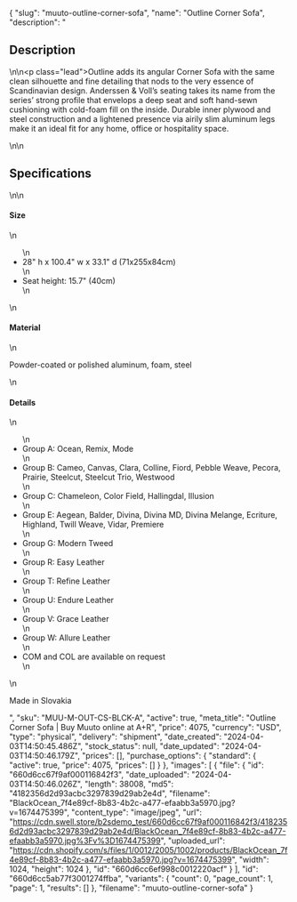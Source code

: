 {
  "slug": "muuto-outline-corner-sofa",
  "name": "Outline Corner Sofa",
  "description": "<h2>Description</h2>\n<!-- split -->\n<p class=\"lead\">Outline adds its angular Corner Sofa with the same clean silhouette and fine detailing that nods to the very essence of Scandinavian design. Anderssen &amp; Voll’s seating takes its name from the series’ strong profile that envelops a deep seat and soft hand-sewn cushioning with cold-foam fill on the inside. Durable inner plywood and steel construction and a lightened presence via airily slim aluminum legs make it an ideal fit for any home, office or hospitality space.</p>\n<!-- split -->\n<h2>Specifications</h2>\n<!-- split -->\n<h4>Size</h4>\n<ul>\n<li>28\" h x 100.4\" w x 33.1\" d (71x255x84cm)</li>\n<li>Seat height: 15.7\" (40cm)</li>\n</ul>\n<h4>Material</h4>\n<p>Powder-coated or polished aluminum, foam, steel</p>\n<h4>Details</h4>\n<ul>\n<li>Group A: Ocean, Remix, Mode</li>\n<li>Group B: Cameo, Canvas, Clara, Colline, Fiord, Pebble Weave, Pecora, Prairie, Steelcut, Steelcut Trio, Westwood</li>\n<li>Group C: Chameleon, Color Field, Hallingdal, Illusion</li>\n<li>Group E: Aegean, Balder, Divina, Divina MD, Divina Melange, Ecriture, Highland, Twill Weave, Vidar, Premiere</li>\n<li>Group G: Modern Tweed</li>\n<li>Group R: Easy Leather</li>\n<li>Group T: Refine Leather</li>\n<li>Group U: Endure Leather</li>\n<li>Group V: Grace Leather</li>\n<li>Group W: Allure Leather</li>\n<li>COM and COL are available on request</li>\n</ul>\n<p>Made in Slovakia</p>",
  "sku": "MUU-M-OUT-CS-BLCK-A",
  "active": true,
  "meta_title": "Outline Corner Sofa | Buy Muuto online at A+R",
  "price": 4075,
  "currency": "USD",
  "type": "physical",
  "delivery": "shipment",
  "date_created": "2024-04-03T14:50:45.486Z",
  "stock_status": null,
  "date_updated": "2024-04-03T14:50:46.179Z",
  "prices": [],
  "purchase_options": {
    "standard": {
      "active": true,
      "price": 4075,
      "prices": []
    }
  },
  "images": [
    {
      "file": {
        "id": "660d6cc67f9af000116842f3",
        "date_uploaded": "2024-04-03T14:50:46.026Z",
        "length": 38008,
        "md5": "4182356d2d93acbc3297839d29ab2e4d",
        "filename": "BlackOcean_7f4e89cf-8b83-4b2c-a477-efaabb3a5970.jpg?v=1674475399",
        "content_type": "image/jpeg",
        "url": "https://cdn.swell.store/b2sdemo_test/660d6cc67f9af000116842f3/4182356d2d93acbc3297839d29ab2e4d/BlackOcean_7f4e89cf-8b83-4b2c-a477-efaabb3a5970.jpg%3Fv%3D1674475399",
        "uploaded_url": "https://cdn.shopify.com/s/files/1/0012/2005/1002/products/BlackOcean_7f4e89cf-8b83-4b2c-a477-efaabb3a5970.jpg?v=1674475399",
        "width": 1024,
        "height": 1024
      },
      "id": "660d6cc6ef998c0012220acf"
    }
  ],
  "id": "660d6cc5ab77f3001274ffba",
  "variants": {
    "count": 0,
    "page_count": 1,
    "page": 1,
    "results": []
  },
  "filename": "muuto-outline-corner-sofa"
}